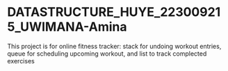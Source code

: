 # DATASTRUCTURE_HUYE_223009215_UWIMANA-Amina
This project is for online fitness tracker: stack for undoing workout entries, queue for scheduling upcoming workout, and list to track complected exercises
